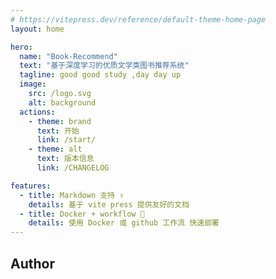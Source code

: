 ```yaml
---
# https://vitepress.dev/reference/default-theme-home-page
layout: home

hero:
  name: "Book-Recommend"
  text: "基于深度学习的优质文学类图书推荐系统"
  tagline: good good study ,day day up
  image:
    src: /logo.svg
    alt: background
  actions:
    - theme: brand
      text: 开始
      link: /start/
    - theme: alt
      text: 版本信息
      link: /CHANGELOG

features:
  - title: Markdown 支持 ✌️
    details: 基于 vite press 提供友好的文档
  - title: Docker + workflow 🔨
    details: 使用 Docker 或 github 工作流 快速部署
---
```


<script setup>
import { VPTeamMembers } from 'vitepress/theme';

const members = [
  {
    avatar: 'https://2024-cbq-1311841992.cos.ap-beijing.myqcloud.com/picgo/avatar.png',
    name: 'cbq1029',
    title: 'Dev',
    links: [
      { icon: 'github', link: 'https://github.com/caobaoqi1029' },
      { icon: {
                    svg: '<svg t="1713342157310" class="icon" viewBox="0 0 1024 1024" version="1.1" xmlns="http://www.w3.org/2000/svg" p-id="1444" width="16" height="16"><path d="M512 960A448 448 0 1 1 512 64a448 448 0 0 1 0 896z m226.752-497.792H484.352a22.144 22.144 0 0 0-22.144 22.144v55.296c0 12.224 9.92 22.144 22.08 22.144h154.88c12.288 0 22.144 9.92 22.144 22.08v11.072c0 36.672-29.696 66.368-66.368 66.368H384.768a22.144 22.144 0 0 1-22.08-22.08V429.056c0-36.672 29.696-66.368 66.304-66.368h309.76c12.16 0 22.08-9.92 22.08-22.144v-55.296a22.144 22.144 0 0 0-22.08-22.144h-309.76a165.888 165.888 0 0 0-165.888 165.952v309.696c0 12.224 9.92 22.144 22.144 22.144h326.272a149.312 149.312 0 0 0 149.376-149.312V484.352a22.144 22.144 0 0 0-22.144-22.144z" fill="#C71D23" p-id="1445"></path></svg>',
                }, link: 'https://gitee.com/caobaoqi' },
      { icon: {
                    svg: '<svg t="1713342337553" class="icon" viewBox="0 0 1129 1024" version="1.1" xmlns="http://www.w3.org/2000/svg" p-id="2496" width="16" height="16"><path d="M234.909 9.656a80.468 80.468 0 0 1 68.398 0 167.374 167.374 0 0 1 41.843 30.578l160.937 140.82h115.07l160.936-140.82a168.983 168.983 0 0 1 41.843-30.578A80.468 80.468 0 0 1 930.96 76.445a80.468 80.468 0 0 1-17.703 53.914 449.818 449.818 0 0 1-35.406 32.187 232.553 232.553 0 0 1-22.531 18.508h100.585a170.593 170.593 0 0 1 118.289 53.109 171.397 171.397 0 0 1 53.914 118.288v462.693a325.897 325.897 0 0 1-4.024 70.007 178.64 178.64 0 0 1-80.468 112.656 173.007 173.007 0 0 1-92.539 25.75h-738.7a341.186 341.186 0 0 1-72.421-4.024A177.835 177.835 0 0 1 28.91 939.065a172.202 172.202 0 0 1-27.36-92.539V388.662a360.498 360.498 0 0 1 0-66.789A177.03 177.03 0 0 1 162.487 178.64h105.414c-16.899-12.07-31.383-26.555-46.672-39.43a80.468 80.468 0 0 1-25.75-65.984 80.468 80.468 0 0 1 39.43-63.57M216.4 321.873a80.468 80.468 0 0 0-63.57 57.937 108.632 108.632 0 0 0 0 30.578v380.615a80.468 80.468 0 0 0 55.523 80.469 106.218 106.218 0 0 0 34.601 5.632h654.208a80.468 80.468 0 0 0 76.444-47.476 112.656 112.656 0 0 0 8.047-53.109v-354.06a135.187 135.187 0 0 0 0-38.625 80.468 80.468 0 0 0-52.304-54.719 129.554 129.554 0 0 0-49.89-7.242H254.22a268.764 268.764 0 0 0-37.82 0z m0 0" fill="#20B0E3" p-id="2497"></path><path d="M348.369 447.404a80.468 80.468 0 0 1 55.523 18.507 80.468 80.468 0 0 1 28.164 59.547v80.468a80.468 80.468 0 0 1-16.094 51.5 80.468 80.468 0 0 1-131.968-9.656 104.609 104.609 0 0 1-10.46-54.719v-80.468a80.468 80.468 0 0 1 70.007-67.593z m416.02 0a80.468 80.468 0 0 1 86.102 75.64v80.468a94.148 94.148 0 0 1-12.07 53.11 80.468 80.468 0 0 1-132.773 0 95.757 95.757 0 0 1-12.875-57.133V519.02a80.468 80.468 0 0 1 70.007-70.812z m0 0" fill="#20B0E3" p-id="2498"></path></svg>',
                }, link: 'https://space.bilibili.com/1045499440?spm_id_from=333.1007.0.0' }
    ]
  },
]
</script>


## Author

<VPTeamMembers size="small" :members="members" />


